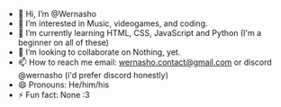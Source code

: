 - 👋 Hi, I’m @Wernasho
- 👀 I’m interested in Music, videogames, and coding.
- 🌱 I’m currently learning HTML, CSS, JavaScript and Python (I'm a beginner on all of these)
- 💞️ I’m looking to collaborate on Nothing, yet.
- 📫 How to reach me email: wernasho.contact@gmail.com or discord @wernasho (i'd prefer discord honestly)
- 😄 Pronouns: He/him/his
- ⚡ Fun fact: None :3
